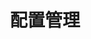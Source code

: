 ---
type: docs
title: "配置管理"
linkTitle: "配置管理"
weight: 31
description: ""
feature:
  title: 配置管理
  description: >
    配置管理
---
